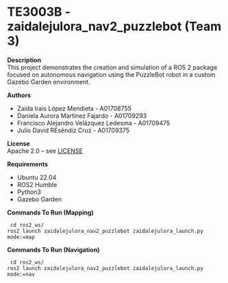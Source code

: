# TE3003B - zaidalejulora_nav2_puzzlebot (Team 3)

**Description**  
This project demonstrates the creation and simulation of a ROS 2 package focused on autonomous navigation using the PuzzleBot robot in a custom Gazebo Garden environment. 


**Authors** 
- Zaida Irais López Mendieta - A01708755
- Daniela Aurora Martínez Fajardo - A01709293
- Francisco Alejandro Velázquez Ledesma - A01709475
- Julio David REséndiz Cruz - A01709375

**License**  
Apache 2.0 – see [LICENSE](https://github.com/Aurora-MF/ActM3.4-SimulacionProyectoFinalZidalejulora/main/LICENSE)



**Requirements**
- Ubuntu 22.04
- ROS2 Humble
- Python3
- Gazebo Garden

**Commands To Run (Mapping)**
```
 cd ros2_ws/
ros2 launch zaidalejulora_nav2_puzzlebot zaidalejulora_launch.py mode:=map 

```

**Commands To Run (Navigation)**
```
 cd ros2_ws/
ros2 launch zaidalejulora_nav2_puzzlebot zaidalejulora_launch.py mode:=nav

```

